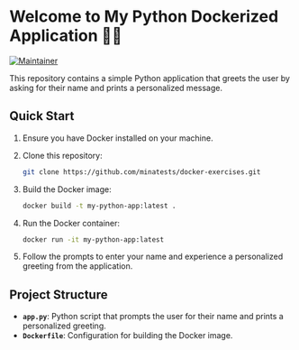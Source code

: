 # Welcome to My Python Dockerized Application 🐍🐳

[![Maintainer](https://img.shields.io/badge/Maintainer-MinaFatahi-blue)](mailto:fattahi123m@gmail.com)

This repository contains a simple Python application that greets the user by asking for their name and prints a personalized message.

## Quick Start

1. Ensure you have Docker installed on your machine.
2. Clone this repository:

    ```bash
    git clone https://github.com/minatests/docker-exercises.git
    ```

3. Build the Docker image:

    ```bash
    docker build -t my-python-app:latest .
    ```

4. Run the Docker container:

    ```bash
    docker run -it my-python-app:latest
    ```

5. Follow the prompts to enter your name and experience a personalized greeting from the application.

## Project Structure

- **`app.py`**: Python script that prompts the user for their name and prints a personalized greeting.
- **`Dockerfile`**: Configuration for building the Docker image.


